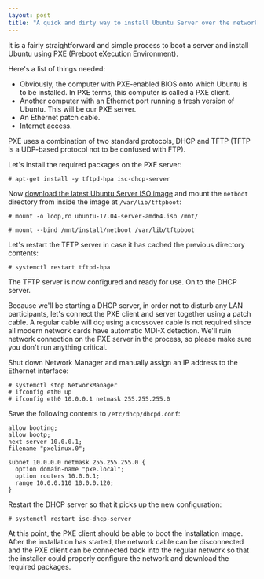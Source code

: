 ```yaml
---
layout: post
title: "A quick and dirty way to install Ubuntu Server over the network"
---
```


It is a fairly straightforward and simple process to boot a server and
install Ubuntu using PXE (Preboot eXecution Environment).

Here's a list of things needed:

- Obviously, the computer with PXE-enabled BIOS onto which Ubuntu is to
  be installed. In PXE terms, this computer is called a PXE client.
- Another computer with an Ethernet port running a fresh version of
  Ubuntu. This will be our PXE server.
- An Ethernet patch cable.
- Internet access.

PXE uses a combination of two standard protocols, DHCP and TFTP
(TFTP is a UDP-based protocol not to be confused with FTP).

Let's install the required packages on the PXE server:

    # apt-get install -y tftpd-hpa isc-dhcp-server

Now [download the latest Ubuntu Server ISO
image](https://www.ubuntu.com/download/server) and mount the `netboot`
directory from inside the image at `/var/lib/tftpboot`:

    # mount -o loop,ro ubuntu-17.04-server-amd64.iso /mnt/

    # mount --bind /mnt/install/netboot /var/lib/tftpboot

Let's restart the TFTP server in case it has cached the previous
directory contents:

    # systemctl restart tftpd-hpa

The TFTP server is now configured and ready for use. On to the DHCP
server.

Because we'll be starting a DHCP server, in order not to disturb any LAN
participants, let's connect the PXE client and server together using a
patch cable. A regular cable will do; using a crossover cable is not
required since all modern network cards have automatic MDI-X detection.
We'll ruin network connection on the PXE server in the process, so
please make sure you don't run anything critical.

Shut down Network Manager and manually assign an IP address to the
Ethernet interface:

    # systemctl stop NetworkManager
    # ifconfig eth0 up
    # ifconfig eth0 10.0.0.1 netmask 255.255.255.0

Save the following contents to `/etc/dhcp/dhcpd.conf`:

    allow booting;
    allow bootp;
    next-server 10.0.0.1;
    filename "pxelinux.0";

    subnet 10.0.0.0 netmask 255.255.255.0 {
      option domain-name "pxe.local";
      option routers 10.0.0.1;
      range 10.0.0.110 10.0.0.120;
    }

Restart the DHCP server so that it picks up the new configuration:

    # systemctl restart isc-dhcp-server

At this point, the PXE client should be able to boot the installation
image. After the installation has started, the network cable can be
disconnected and the PXE client can be connected back into the regular
network so that the installer could properly configure the network and
download the required packages.
